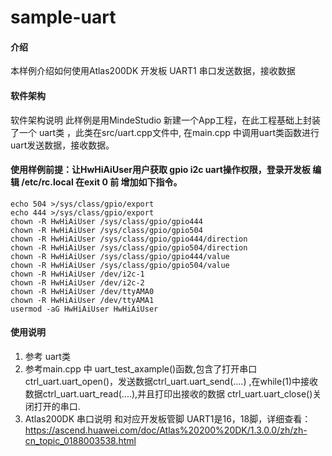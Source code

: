# sample-uart

#### 介绍
本样例介绍如何使用Atlas200DK 开发板 UART1 串口发送数据，接收数据

#### 软件架构
软件架构说明
此样例是用MindeStudio 新建一个App工程，在此工程基础上封装了一个 uart类 ，此类在src/uart.cpp文件中, 在main.cpp 中调用uart类函数进行uart发送数据，接收数据。

#### 使用样例前提：让HwHiAiUser用户获取 gpio i2c uart操作权限，登录开发板  编辑 /etc/rc.local 在exit 0 前 增加如下指令。
    echo 504 >/sys/class/gpio/export
    echo 444 >/sys/class/gpio/export
    chown -R HwHiAiUser /sys/class/gpio/gpio444
    chown -R HwHiAiUser /sys/class/gpio/gpio504
    chown -R HwHiAiUser /sys/class/gpio/gpio444/direction
    chown -R HwHiAiUser /sys/class/gpio/gpio504/direction
    chown -R HwHiAiUser /sys/class/gpio/gpio444/value
    chown -R HwHiAiUser /sys/class/gpio/gpio504/value
    chown -R HwHiAiUser /dev/i2c-1
    chown -R HwHiAiUser /dev/i2c-2
    chown -R HwHiAiUser /dev/ttyAMA0
    chown -R HwHiAiUser /dev/ttyAMA1
    usermod -aG HwHiAiUser HwHiAiUser

#### 使用说明

1.  参考 uart类 
2.  参考main.cpp 中 uart_test_axample()函数,包含了打开串口 ctrl_uart.uart_open()，发送数据ctrl_uart.uart_send(....)    ,在while(1)中接收数据ctrl_uart.uart_read(....),并且打印出接收的数据 ctrl_uart.uart_close()关闭打开的串口.
3.  Atlas200DK 串口说明 和对应开发板管脚 UART1是16，18脚，详细查看：
    https://ascend.huawei.com/doc/Atlas%20200%20DK/1.3.0.0/zh/zh-cn_topic_0188003538.html


